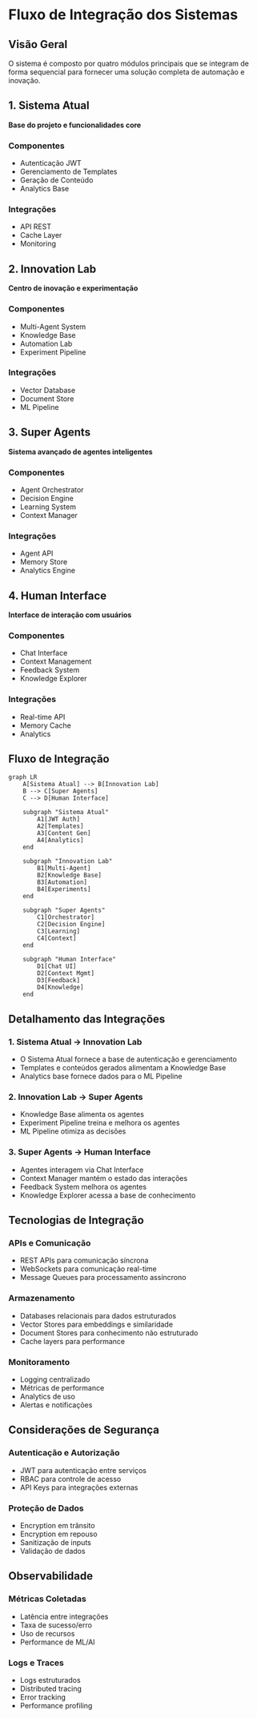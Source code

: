 # Fluxo de Integração dos Sistemas

## Visão Geral
O sistema é composto por quatro módulos principais que se integram de forma sequencial para fornecer uma solução completa de automação e inovação.

## 1. Sistema Atual
**Base do projeto e funcionalidades core**

### Componentes
- Autenticação JWT
- Gerenciamento de Templates
- Geração de Conteúdo
- Analytics Base

### Integrações
- API REST
- Cache Layer
- Monitoring

## 2. Innovation Lab
**Centro de inovação e experimentação**

### Componentes
- Multi-Agent System
- Knowledge Base
- Automation Lab
- Experiment Pipeline

### Integrações
- Vector Database
- Document Store
- ML Pipeline

## 3. Super Agents
**Sistema avançado de agentes inteligentes**

### Componentes
- Agent Orchestrator
- Decision Engine
- Learning System
- Context Manager

### Integrações
- Agent API
- Memory Store
- Analytics Engine

## 4. Human Interface
**Interface de interação com usuários**

### Componentes
- Chat Interface
- Context Management
- Feedback System
- Knowledge Explorer

### Integrações
- Real-time API
- Memory Cache
- Analytics

## Fluxo de Integração

```mermaid
graph LR
    A[Sistema Atual] --> B[Innovation Lab]
    B --> C[Super Agents]
    C --> D[Human Interface]

    subgraph "Sistema Atual"
        A1[JWT Auth]
        A2[Templates]
        A3[Content Gen]
        A4[Analytics]
    end

    subgraph "Innovation Lab"
        B1[Multi-Agent]
        B2[Knowledge Base]
        B3[Automation]
        B4[Experiments]
    end

    subgraph "Super Agents"
        C1[Orchestrator]
        C2[Decision Engine]
        C3[Learning]
        C4[Context]
    end

    subgraph "Human Interface"
        D1[Chat UI]
        D2[Context Mgmt]
        D3[Feedback]
        D4[Knowledge]
    end
```

## Detalhamento das Integrações

### 1. Sistema Atual → Innovation Lab
- O Sistema Atual fornece a base de autenticação e gerenciamento
- Templates e conteúdos gerados alimentam a Knowledge Base
- Analytics base fornece dados para o ML Pipeline

### 2. Innovation Lab → Super Agents
- Knowledge Base alimenta os agentes
- Experiment Pipeline treina e melhora os agentes
- ML Pipeline otimiza as decisões

### 3. Super Agents → Human Interface
- Agentes interagem via Chat Interface
- Context Manager mantém o estado das interações
- Feedback System melhora os agentes
- Knowledge Explorer acessa a base de conhecimento

## Tecnologias de Integração

### APIs e Comunicação
- REST APIs para comunicação síncrona
- WebSockets para comunicação real-time
- Message Queues para processamento assíncrono

### Armazenamento
- Databases relacionais para dados estruturados
- Vector Stores para embeddings e similaridade
- Document Stores para conhecimento não estruturado
- Cache layers para performance

### Monitoramento
- Logging centralizado
- Métricas de performance
- Analytics de uso
- Alertas e notificações

## Considerações de Segurança

### Autenticação e Autorização
- JWT para autenticação entre serviços
- RBAC para controle de acesso
- API Keys para integrações externas

### Proteção de Dados
- Encryption em trânsito
- Encryption em repouso
- Sanitização de inputs
- Validação de dados

## Observabilidade

### Métricas Coletadas
- Latência entre integrações
- Taxa de sucesso/erro
- Uso de recursos
- Performance de ML/AI

### Logs e Traces
- Logs estruturados
- Distributed tracing
- Error tracking
- Performance profiling 